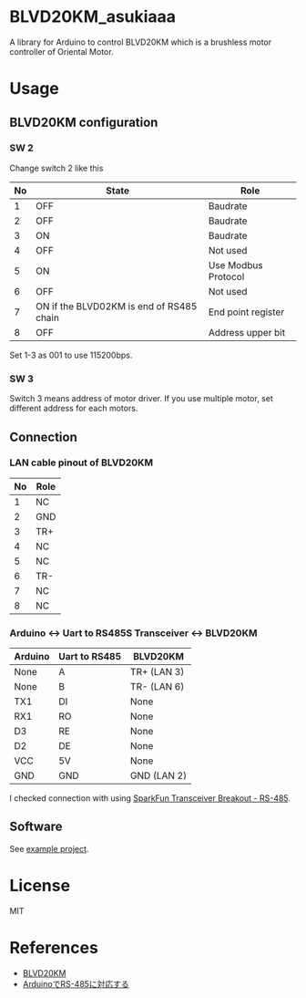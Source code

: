 # BLVD20KM_asukiaaa

A library for Arduino to control BLVD20KM which is a brushless motor controller of Oriental Motor.

# Usage

## BLVD20KM configuration

### SW 2

Change switch 2 like this

No | State | Role
-- | ----- | ---
1  | OFF   | Baudrate
2  | OFF   | Baudrate
3  | ON    | Baudrate
4  | OFF   | Not used
5  | ON    | Use Modbus Protocol
6  | OFF   | Not used
7  | ON if the BLVD02KM is end of RS485 chain | End point register
8  | OFF   | Address upper bit

Set 1-3 as 001 to use 115200bps.

### SW 3

Switch 3 means address of motor driver.
If you use multiple motor, set different address for each motors.

## Connection

### LAN cable pinout of BLVD20KM

No | Role
---|-----
1  | NC
2  | GND
3  | TR+
4  | NC
5  | NC
6  | TR-
7  | NC
8  | NC

### Arduino <-> Uart to RS485S Transceiver <-> BLVD20KM

Arduino | Uart to RS485 | BLVD20KM
--------|--------|------
None    | A      | TR+ (LAN 3)
None    | B      | TR- (LAN 6)
TX1     | DI     | None
RX1     | RO     | None
D3      | RE     | None
D2      | DE     | None
VCC     | 5V     | None
GND     | GND    | GND (LAN 2)

I checked connection with using [SparkFun Transceiver Breakout - RS-485](https://www.sparkfun.com/products/10124).

## Software

See [example project](./examples).

# License

MIT

# References

- [BLVD20KM](https://www.orientalmotor.co.jp/products/detail.action?hinmei=BLVD20KM)
- [ArduinoでRS-485に対応する](https://www.denshi.club/cookbook/wire/rs-4852-arduinors-485.html)
